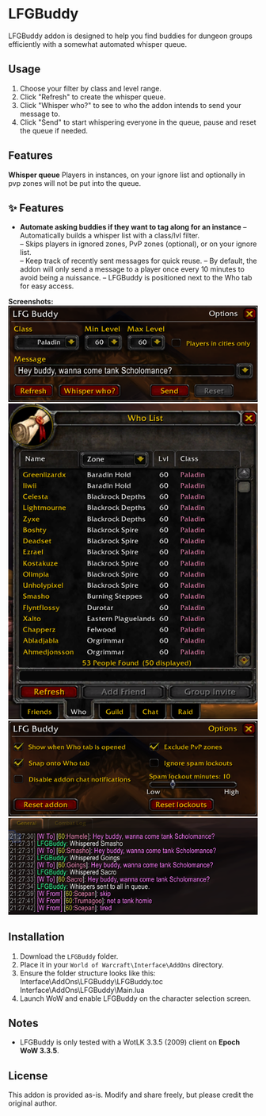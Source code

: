 # LFGBuddy

LFGBuddy addon is designed to help you find buddies for dungeon groups efficiently with a somewhat automated whisper queue.

## Usage

1. Choose your filter by class and level range.
2. Click "Refresh" to create the whisper queue.
3. Click "Whisper who?" to see to who the addon intends to send your message to.
4. Click "Send" to start whispering everyone in the queue, pause and reset the queue if needed.

## Features
**Whisper queue** 
Players in instances, on your ignore list and optionally in pvp zones will not be put into the queue.


## ✨ Features

- **Automate asking buddies if they want to tag along for an instance** 
   – Automatically builds a whisper list with a class/lvl filter.  
   – Skips players in ignored zones, PvP zones (optional), or on your ignore list.  
   – Keep track of recently sent messages for quick reuse.
   – By default, the addon will only send a message to a player once every 10 minutes to avoid being a nuissance.
   – LFGBuddy is positioned next to the Who tab for easy access.

**Screenshots:**  
![Main](images/lfgbuddy-mainwindow.png)
![Options](images/lfgbuddy-who.png)
![Whispers](images/lfgbuddy2.png)
![Whispers](images/lfgbuddy3.png)

## Installation

1. Download the `LFGBuddy` folder.
2. Place it in your `World of Warcraft\Interface\AddOns` directory.
3. Ensure the folder structure looks like this:
Interface\AddOns\LFGBuddy\LFGBuddy.toc
Interface\AddOns\LFGBuddy\Main.lua
4. Launch WoW and enable LFGBuddy on the character selection screen.

## Notes

- LFGBuddy is only tested with a WotLK 3.3.5 (2009) client on **Epoch WoW 3.3.5**.  

## License

This addon is provided as-is. Modify and share freely, but please credit the original author.

